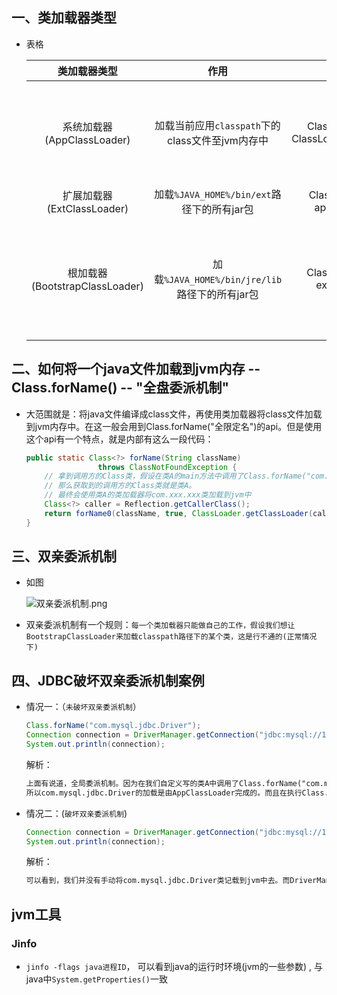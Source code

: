 ## 一、类加载器类型

* 表格

  |          类加载器类型          |                      作用                       |                           获取方式                           |                   备注                   |
  | :----------------------------: | :---------------------------------------------: | :----------------------------------------------------------: | :--------------------------------------: |
  |   系统加载器(AppClassLoader)   | 加载当前应用`classpath`下的class文件至jvm内存中 | ClassLoader appClassLoader = ClassLoader.getSystemClassLoader() | 线程上下文获取的类加载器就是`系统加载器` |
  |   扩展加载器(ExtClassLoader)   |   加载`%JAVA_HOME%/bin/ext`路径下的所有jar包    |   ClassLoader extClassLoader = appClassLoader.getParent()    |                    无                    |
  | 根加载器(BootstrapClassLoader) | 加载`%JAVA_HOME%/bin/jre/lib`路径下的所有jar包  |   ClassLoader rootClassLoader = extClassLoader.getParent()   |  在java中获取的为null, 因为是由C++写的   |

## 二、如何将一个java文件加载到jvm内存 -- Class.forName() -- "全盘委派机制"

* 大范围就是：将java文件编译成class文件，再使用类加载器将class文件加载到jvm内存中。在这一般会用到Class.forName("全限定名")的api。但是使用这个api有一个特点，就是内部有这么一段代码：

  ```java
  public static Class<?> forName(String className)
                  throws ClassNotFoundException {
      // 拿到调用方的Class类，假设在类A的main方法中调用了Class.forName("com.xxx.xxx");
      // 那么获取到的调用方的Class类就是类A。
      // 最终会使用类A的类加载器将com.xxx.xxx类加载到jvm中
      Class<?> caller = Reflection.getCallerClass();
      return forName0(className, true, ClassLoader.getClassLoader(caller), caller);
  }
  ```

## 三、双亲委派机制

* 如图

  ![双亲委派机制.png](https://github.com/AvengerEug/javase/tree/develop/src/main/java/jvm/双亲委派机制.png)

* 双亲委派机制有一个规则：`每一个类加载器只能做自己的工作，假设我们想让BootstrapClassLoader来加载classpath路径下的某个类，这是行不通的(正常情况下)`

## 四、JDBC破坏双亲委派机制案例

* 情况一：（`未破坏双亲委派机制`）

  ```java
  Class.forName("com.mysql.jdbc.Driver");
  Connection connection = DriverManager.getConnection("jdbc:mysql://127.0.0.1:3306/mybatis?useUnicode=true&characterEncoding=utf-8&useSSL=false&allowMultiQueries=true", "root", "");
  System.out.println(connection);
  ```

  解析：

  ```txt
  上面有说道，全局委派机制。因为在我们自定义写的类A中调用了Class.forName("com.mysql.jdbc.Driver");方法，
  所以com.mysql.jdbc.Driver的加载是由AppClassLoader完成的。而且在执行Class.forName("com.mysql.jdbc.Driver");代码时，做了一件事，就是把mysql的驱动添加到DriverManager的registeredDrivers属性中去了。最后是直接从registeredDrivers属性中拿驱动获取连接的。
  ```

* 情况二：(`破坏双亲委派机制`)

  ```java
  Connection connection = DriverManager.getConnection("jdbc:mysql://127.0.0.1:3306/mybatis?useUnicode=true&characterEncoding=utf-8&useSSL=false&allowMultiQueries=true", "root", "");
  System.out.println(connection);
  ```

  解析：

  ```txt
  可以看到，我们并没有手动将com.mysql.jdbc.Driver类记载到jvm中去。而DriverManager是java.sql包下的，位于rt.jar包。所以DriverManager肯定是由根加载器加载到jvm的。而在记载DriverManager类时，内部的静态代码会使用java的spi技术。读取classpath下META-INF/services/java.sql.Driver文件，里面存储的就是一些实现了java.sql.Driver接口的实现类。其中就包括com.mysql.jdbc.Driver。我们拿到的还只是字符串，我们要把它加载到jvm中，会用到Class.forName()的api。由上述的全盘委托机制可知，在DriverManager内部执行Class.forName()方法，最终肯定使用的是根加载器。但是com.mysql.jdbc.Driver并不在%JAVA_HOME%/bin/jre/lib路径下，所以肯定是不能加载到的。此时就用到了ClassLoader cl = Thread.currentThread().getContextClassLoader()代码来获取当前线程的类加载器, 此段代码获取的是系统加载器，即AppClassLoader，然后使用Class.forName的另外一个能指定类加载器的api去加载类。所以最终是使用系统加载器来加载com.mysql.jdbc.Driver类
  ```



## jvm工具

### Jinfo

* `jinfo -flags java进程ID`， 可以看到java的运行时环境(jvm的一些参数) , 与java中`System.getProperties()`一致



